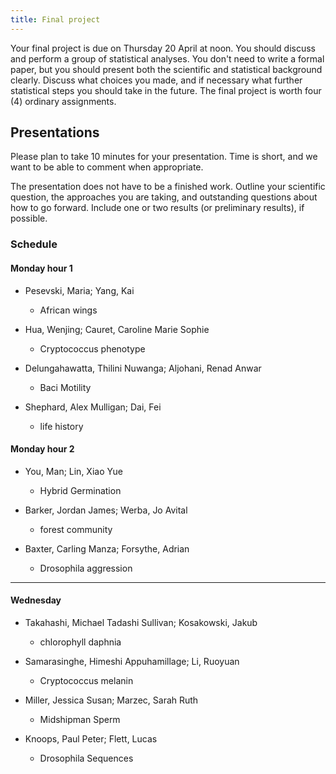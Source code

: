 ```yaml
---
title: Final project
---
```


Your final project is due on Thursday 20 April at noon. You should discuss and perform a group of statistical analyses. You don't need to write a formal paper, but you should present both the scientific and statistical background clearly. Discuss what choices you made, and if necessary what further statistical steps you should take in the future. The final project is worth four (4) ordinary assignments.

## Presentations

Please plan to take 10 minutes for your presentation. Time is short, and we want to be able to comment when appropriate.

The presentation does not have to be a finished work. Outline your scientific question, the approaches you are taking, and outstanding questions about how to go forward. Include one or two results (or preliminary results), if possible.

### Schedule

#### Monday hour 1

* Pesevski, Maria; Yang, Kai
	* African wings

* Hua, Wenjing; Cauret, Caroline Marie Sophie
	* Cryptococcus phenotype

* Delungahawatta, Thilini Nuwanga; Aljohani, Renad Anwar
	* Baci Motility

* Shephard, Alex Mulligan; Dai, Fei
	* life history

#### Monday hour 2

* You, Man; Lin, Xiao Yue
	* Hybrid Germination

* Barker, Jordan James; Werba, Jo Avital
	* forest community

* Baxter, Carling Manza; Forsythe, Adrian
	* Drosophila aggression

----------------------------------------------------------------------

#### Wednesday

* Takahashi, Michael Tadashi Sullivan; Kosakowski, Jakub
	* chlorophyll daphnia

* Samarasinghe, Himeshi Appuhamillage; Li, Ruoyuan
	* Cryptococcus melanin

* Miller, Jessica Susan; Marzec, Sarah Ruth
	* Midshipman Sperm

* Knoops, Paul Peter; Flett, Lucas
	* Drosophila Sequences

<!--

## Getting started

* Make a subdirectory in the projects/ subdirectory of the github repo
	* Use a one- or two-word name that describes the project: e.g., HIV_virulence, biodiversity
	* The name should consist of letters, you can also use numbers or the underscore `_`. Don't use spaces or other characters.

* Add a README.md file to the project. _We will review these over the weekend_. The README.md should
	* Describe your data
	* Describe your scientific question or questions
	* Describe your analysis plans
	* Highlight any questions or issues you have about how to proceed
It is OK to adapt existing text from your assignments, but both partners should go through the text, and the non-starting partner should work to make it clear for outside readers.

* Add your data to the project

* Add a master script, in the style of [Dushoff's script from class](https://github.com/mac-theobio/QMEE_2017/blob/master/dushoff/master.R) (this is in the private repo; you can use the link if you are logged in to github, or you can view it locally in the course repo).

* Start cleaning, coding and analyzing!
	* Again, it's OK to reuse stuff, but you should go over it together before moving on.

-->
